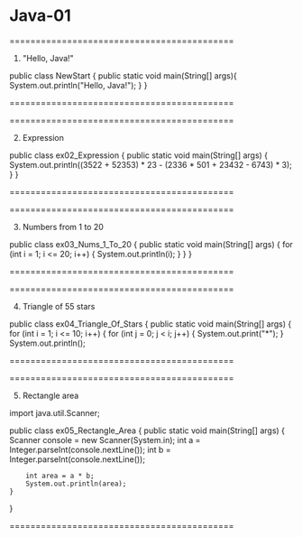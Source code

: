 # Java-01


===========================================

01. "Hello, Java!"

public class NewStart {
    public static void main(String[] args){
        System.out.println("Hello, Java!");
    }
}

===========================================

===========================================

02. Expression

public class ex02_Expression {
    public static void main(String[] args) {
        System.out.println((3522 + 52353) * 23 - (2336 * 501 + 23432 - 6743) * 3);
    }
}

===========================================

===========================================

03. Numbers from 1 to 20

public class ex03_Nums_1_To_20 {
    public static void main(String[] args) {
        for (int i = 1; i <= 20; i++) {
            System.out.println(i);
        }
    }
}

===========================================

===========================================

04. Triangle of 55 stars

public class ex04_Triangle_Of_Stars {
    public static void main(String[] args) {
        for (int i = 1; i <= 10; i++) {
            for (int j = 0; j < i; j++) {
                System.out.print("*");
            }
            System.out.println();

===========================================

===========================================

05. Rectangle area

import java.util.Scanner;

public class ex05_Rectangle_Area {
    public static void main(String[] args) {
        Scanner console = new Scanner(System.in);
        int a = Integer.parseInt(console.nextLine());
        int b = Integer.parseInt(console.nextLine());

        int area = a * b;
        System.out.println(area);
    }
}

===========================================
